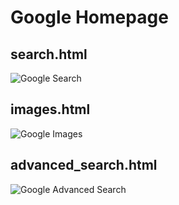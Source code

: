 # Google Homepage

## search.html
![Google Search](https://i.imgur.com/9E0fUVg.jpeg)

## images.html
![Google Images](https://i.imgur.com/4JlGwQc.jpg)

## advanced_search.html
![Google Advanced Search](https://i.imgur.com/afJPewa.jpg)
